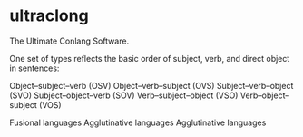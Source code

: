 # ultraclong
The Ultimate Conlang Software.

One set of types reflects the basic order of subject, verb, and direct object in sentences:

Object–subject–verb (OSV)
Object–verb–subject (OVS)
Subject–verb–object (SVO)
Subject–object–verb (SOV)
Verb–subject–object (VSO)
Verb–object–subject (VOS)

Fusional languages
Agglutinative languages
Agglutinative languages



